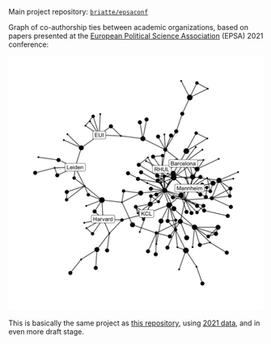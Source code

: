 Main project repository: [`briatte/epsaconf`](https://github.com/briatte/epsaconf)

Graph of co-authorship ties between academic organizations, based on papers presented at the [European Political Science Association](https://www.epsanet.org/) (EPSA) 2021 conference:

![](example-network.png)

This is basically the same project as [this repository](https://github.com/briatte/epsa2020), using [2021 data](https://coms.events/epsa2021/en/), and in even more draft stage.
